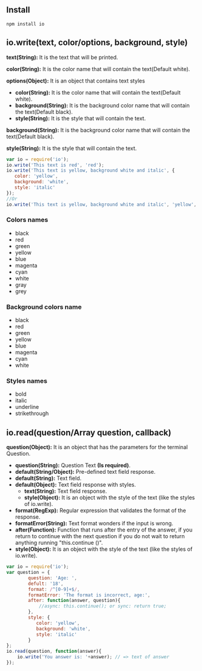 ## Install
```shell
npm install io
```

## io.write(text, color/options, background, style)

**text(String):** It is the text that will be printed.

**color(String):** It is the color name that will contain the text(Default white).

**options(Object):** It is an object that contains text styles
* **color(String):** It is the color name that will contain the text(Default white).
* **background(String):** It is the background color name that will contain the text(Default black).
* **style(String):** It is the style that will contain the text.

**background(String):** It is the background color name that will contain the text(Default black).

**style(String):** It is the style that will contain the text.

```js
var io = require('io');
io.write('This text is red', 'red');
io.write('This text is yellow, background white and italic', {
   color: 'yellow',
   background: 'white',
   style: 'italic'
});
//Or
io.write('This text is yellow, background white and italic', 'yellow', 'white', 'italic');
```
### Colors names
* black
* red
* green
* yellow
* blue
* magenta
* cyan
* white
* gray
* grey

### Background colors name
* black
* red
* green
* yellow
* blue
* magenta
* cyan
* white

### Styles names
* bold
* italic
* underline
* strikethrough

## io.read(question/Array question, callback)

**question(Object):** It is an object that has the parameters for the terminal Question.
* **question(String):** Question Text **(Is required)**.
* **default(String/Object):** Pre-defined text field response.
 * **default(String):** Text field.
 * **default(Object):** Text field response with styles.
   * **text(String):** Text field response.
    * **style(Object):** It is an object with the style of the text (like the styles of io.write).
* **format(RegExp):** Regular expression that validates the format of the response.
* **formatError(String):** Text format wonders if the input is wrong.
* **after(Function):** Function that runs after the entry of the answer, if you return to continue with the next question if you do not wait to return anything running "this.continue ()".
* **style(Object):** It is an object with the style of the text (like the styles of io.write).

```js
var io = require('io');
var question = {
        question: 'Age: ',
        defult: '18',
        format: /^[0-9]+$/,
        formatError: 'The format is incorrect, age:',
        after: function(answer, question){
            //async: this.continue(); or sync: return true;
        },
        style: {
           color: 'yellow',
           background: 'white',
           style: 'italic'
        }
};
io.read(question, function(answer){
    io.write('You answer is: '+answer); // => text of answer
});
```